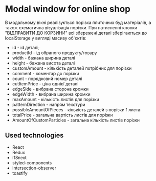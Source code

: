 # Modal window for online shop

В модальному вікні реалізується порізка плиточних буд матеріалів, а також схематична візуалізація порізки.
При натисненні кнопки "ВІДПРАВИТИ ДО КОРЗИНИ" всі збережені деталі зберігаються до localStorage у вигляді масиву об'єктів:

- id - id деталі;
- productId - ід обраного продукту/товару
- width - бажана ширина деталі
- height - бажана висота деталі
- customAmount - кількість деталей потрібних для порізки
- comment - коментар до порізки
- count - порядковий номер деталі
- cutItemPrice - ціна однієї деталі
- edgeSide - вибрана сторона кромки
- edgeWidth - вибрана ширина кромки
- maxAmount - кількість листів для порізки
- patternDirection - напрям текстури
- possibleAmountOfPieces - кількість деталей з порізки 1 листа
- totalPrice - загальна вартість листів для порізки
- AmountOfCustomParticles - загальна кількість листів порізки

## Used technologies

- React
- Redux
- i18next
- styled-components
- intersection-observer
- toastify
